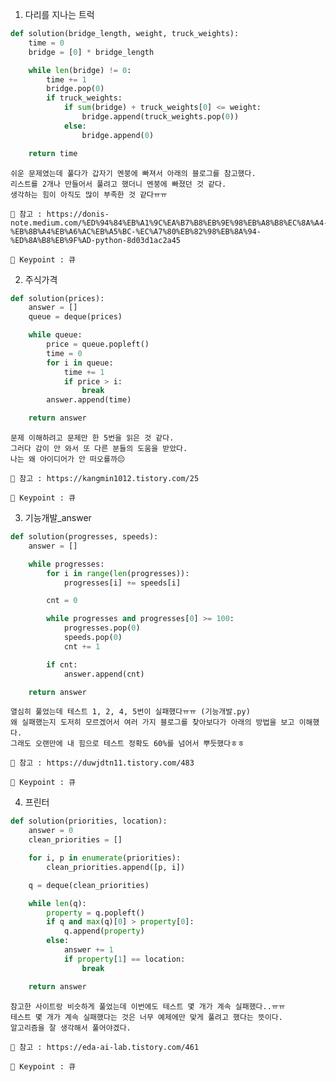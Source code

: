 1. 다리를 지나는 트럭
``` python
def solution(bridge_length, weight, truck_weights):
    time = 0
    bridge = [0] * bridge_length

    while len(bridge) != 0:
        time += 1
        bridge.pop(0)
        if truck_weights:
            if sum(bridge) + truck_weights[0] <= weight:
                bridge.append(truck_weights.pop(0))
            else:
                bridge.append(0)

    return time
```

    쉬운 문제였는데 풀다가 갑자기 멘붕에 빠져서 아래의 블로그를 참고했다.
    리스트를 2개나 만들어서 풀려고 했더니 멘붕에 빠졌던 것 같다.
    생각하는 힘이 아직도 많이 부족한 것 같다ㅠㅠ
    
    📖 참고 : https://donis-note.medium.com/%ED%94%84%EB%A1%9C%EA%B7%B8%EB%9E%98%EB%A8%B8%EC%8A%A4-%EB%8B%A4%EB%A6%AC%EB%A5%BC-%EC%A7%80%EB%82%98%EB%8A%94-%ED%8A%B8%EB%9F%AD-python-8d03d1ac2a45
    
    🔑 Keypoint : 큐
    
2. 주식가격
``` python
def solution(prices):
    answer = []
    queue = deque(prices)

    while queue:
        price = queue.popleft()
        time = 0
        for i in queue:
            time += 1
            if price > i:
                break
        answer.append(time)

    return answer
```

    문제 이해하려고 문제만 한 5번을 읽은 것 같다.
    그러다 감이 안 와서 또 다른 분들의 도움을 받았다.
    나는 왜 아이디어가 안 떠오를까😔
    
    📖 참고 : https://kangmin1012.tistory.com/25
    
    🔑 Keypoint : 큐
    
3. 기능개발_answer
``` python
def solution(progresses, speeds):
    answer = []

    while progresses:
        for i in range(len(progresses)):
            progresses[i] += speeds[i]

        cnt = 0

        while progresses and progresses[0] >= 100:
            progresses.pop(0)
            speeds.pop(0)
            cnt += 1

        if cnt:
            answer.append(cnt)

    return answer
```

    열심히 풀었는데 테스트 1, 2, 4, 5번이 실패했다ㅠㅠ (기능개발.py)
    왜 실패했는지 도저히 모르겠어서 여러 가지 블로그를 찾아보다가 아래의 방법을 보고 이해했다.
    그래도 오랜만에 내 힘으로 테스트 정확도 60%를 넘어서 뿌듯했다ㅎㅎ
    
    📖 참고 : https://duwjdtn11.tistory.com/483
    
    🔑 Keypoint : 큐
    
4. 프린터
``` python
def solution(priorities, location):
    answer = 0
    clean_priorities = []

    for i, p in enumerate(priorities):
        clean_priorities.append([p, i])

    q = deque(clean_priorities)

    while len(q):
        property = q.popleft()
        if q and max(q)[0] > property[0]:
            q.append(property)
        else:
            answer += 1
            if property[1] == location:
                break

    return answer
```

    참고한 사이트랑 비슷하게 풀었는데 이번에도 테스트 몇 개가 계속 실패했다..ㅠㅠ
    테스트 몇 개가 계속 실패했다는 것은 너무 예제에만 맞게 풀려고 했다는 뜻이다.
    알고리즘을 잘 생각해서 풀어야겠다.
    
    📖 참고 : https://eda-ai-lab.tistory.com/461
    
    🔑 Keypoint : 큐
